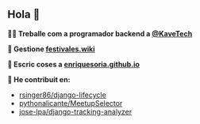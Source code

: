 ## Hola 👋

**👨‍🔧 Treballe com a programador backend a [@KaveTech](https://github.com/KaveTech)**

**🎫 Gestione [festivales.wiki](https://festivales.wiki)**

**📝 Escric coses a [enriquesoria.github.io](https://enriquesoria.github.io/)**

**👥 He contribuit en:**
 - [rsinger86/django-lifecycle](https://github.com/rsinger86/django-lifecycle/pulls/EnriqueSoria)
 - [pythonalicante/MeetupSelector](https://github.com/pythonalicante/MeetupSelector/pulls/EnriqueSoria)
 - [jose-lpa/django-tracking-analyzer]([https://github.com/jose-lpa/django-tracking-analyzer/pulls/EnriqueSoria](https://github.com/jose-lpa/django-tracking-analyzer/pulls?q=is%3Apr+author%3AEnriqueSoria+is%3Amerged+))
